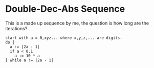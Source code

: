 # Double-Dec-Abs Sequence
This is a made up sequence by me, the question is how long are the iterations?

```
start with a = 0,xyz... where x,y,z,... are digits.
do { 
  a := |2a - 1|
  if a < 0.1
    a := 10 * a  
} while a != |2a - 1|
```
